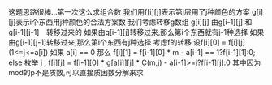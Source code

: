 这题思路很棒...第一次这么求组合数
我们用f[i][j]表示第i层用了j种颜色的方案
g[i][j]表示i个东西用j种颜色的合法方案数
我们考虑转移g数组
g[i][j] 由g[i-1][j] 和 g[i-1][j-1]　转移过来的
如果由g[i-1][j]转移过来,那么第i个东西就有j-1种选择
如果由g[i-1][j-1]转移过来,那么第i个东西有j种选择
考虑f的转移
设f[i][0] = f[i][j] (1<=j<=a[i])
如果 a[i] == 0
那么 f[i][1] = f[i-1][0] * m - a[i-1] == 1?f[i-1][1]:0; 
else 枚举 j , f[i][j] = f[i-1][0] * g[a[i]][j] * C(m,j) - a[i-1]>=j?f[i-1][j]:0
其中因为mod的p不是质数,可以直接质因数分解来求